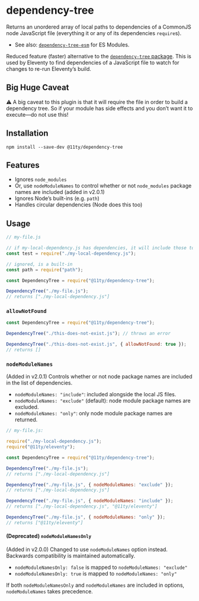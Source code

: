 # dependency-tree

Returns an unordered array of local paths to dependencies of a CommonJS node JavaScript file (everything it or any of its dependencies `require`s).

* See also: [`dependency-tree-esm`](https://github.com/11ty/eleventy-dependency-tree-esm) for ES Modules.

Reduced feature (faster) alternative to the [`dependency-tree` package](https://www.npmjs.com/package/dependency-tree). This is used by Eleventy to find dependencies of a JavaScript file to watch for changes to re-run Eleventy’s build.

## Big Huge Caveat

⚠ A big caveat to this plugin is that it will require the file in order to build a dependency tree. So if your module has side effects and you don’t want it to execute—do not use this!

## Installation

```
npm install --save-dev @11ty/dependency-tree
```

## Features

* Ignores `node_modules`
* Or, use `nodeModuleNames` to control whether or not `node_modules` package names are included (added in v2.0.1)
* Ignores Node’s built-ins (e.g. `path`)
* Handles circular dependencies (Node does this too)

## Usage

```js
// my-file.js

// if my-local-dependency.js has dependencies, it will include those too
const test = require("./my-local-dependency.js");

// ignored, is a built-in
const path = require("path");
```

```js
const DependencyTree = require("@11ty/dependency-tree");

DependencyTree("./my-file.js");
// returns ["./my-local-dependency.js"]
```

### `allowNotFound`

```js
const DependencyTree = require("@11ty/dependency-tree");

DependencyTree("./this-does-not-exist.js"); // throws an error

DependencyTree("./this-does-not-exist.js", { allowNotFound: true });
// returns []
```

### `nodeModuleNames`

(Added in v2.0.1) Controls whether or not node package names are included in the list of dependencies.

* `nodeModuleNames: "include"`: included alongside the local JS files.
* `nodeModuleNames: "exclude"` (default): node module package names are excluded.
* `nodeModuleNames: "only"`: only node module package names are returned.

```js
// my-file.js:

require("./my-local-dependency.js");
require("@11ty/eleventy");
```

```js
const DependencyTree = require("@11ty/dependency-tree");

DependencyTree("./my-file.js");
// returns ["./my-local-dependency.js"]

DependencyTree("./my-file.js", { nodeModuleNames: "exclude" });
// returns ["./my-local-dependency.js"]

DependencyTree("./my-file.js", { nodeModuleNames: "include" });
// returns ["./my-local-dependency.js", "@11ty/eleventy"]

DependencyTree("./my-file.js", { nodeModuleNames: "only" });
// returns ["@11ty/eleventy"]
```

#### (Deprecated) `nodeModuleNamesOnly`

(Added in v2.0.0) Changed to use `nodeModuleNames` option instead. Backwards compatibility is maintained automatically.

* `nodeModuleNamesOnly: false` is mapped to `nodeModuleNames: "exclude"`
* `nodeModuleNamesOnly: true` is mapped to `nodeModuleNames: "only"`

If both `nodeModuleNamesOnly` and `nodeModuleNames` are included in options, `nodeModuleNames` takes precedence.

